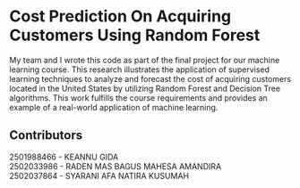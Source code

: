 # Cost Prediction On Acquiring Customers Using Random Forest

My team and I wrote this code as part of the final project for our machine learning course. This research illustrates the application of supervised learning techniques to analyze and forecast the cost of acquiring customers located in the United States by utilizing Random Forest and Decision Tree algorithms. This work fulfills the course requirements and provides an example of a real-world application of machine learning.

## Contributors
2501988466 - KEANNU GIDA <br>
2502033986 - RADEN MAS BAGUS MAHESA AMANDIRA <br>
2502037864 - SYARANI AFA NATIRA KUSUMAH <br>

